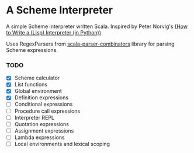 # A Scheme Interpreter
A simple Scheme interpreter written Scala. Inspired by Peter Norvig's [(How to Write a (Lisp) Interpreter (in Python))](https://norvig.com/lispy.html)

Uses RegexParsers from [scala-parser-combinators](https://github.com/scala/scala-parser-combinators) library for parsing Scheme expressions.

### TODO
- [x] Scheme calculator
- [x] List functions
- [x] Global environment
- [x] Definition expressions
- [ ] Conditional expressions
- [ ] Procedure call expressions
- [ ] Interpreter REPL
- [ ] Quotation expressions
- [ ] Assignment expressions
- [ ] Lambda expressions
- [ ] Local environments and lexical scoping